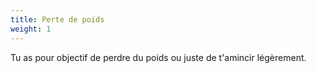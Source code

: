 ```yaml
---
title: Perte de poids
weight: 1
---
```

Tu as pour objectif de perdre du poids ou juste de t'amincir légèrement.